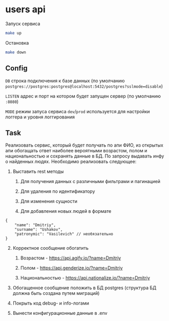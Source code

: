 # users api

Запуск сервиса

```bash
make up
```

Остановка

```bash
make down
```

## Config

`DB` строка подключения к базе данных (по умолчанию `postgres://postgres:postgres@localhost:5432/postgres?sslmode=disable`)

`LISTEN` адрес и порт на котором будет запущен сервер (по умолчанию `:8080`)

`MODE` режим запуса сервиса `dev`/`prod` используется для настройки логгера и
 уровня логгирования

## Task

Реализовать сервис, который будет получать по апи ФИО, из открытых апи обогащать ответ 
наиболее вероятными возрастом, полом и национальностью и сохранять данные в БД. 
По запросу выдавать инфу о найденных людях. Необходимо реализовать следующее:
  
  1. Выставить rest методы

     1. Для получения данных с различными фильтрами и пагинацией

     2. Для удаления по идентификатору

     3. Для изменения сущности

     4. Для добавления новых людей в формате

  ```json5
  {
      "name": "Dmitriy",
      "surname": "Ushakov",
      "patronymic": "Vasilevich" // необязательно
  }
  ```

2. Корректное сообщение обогатить
    1. Возрастом - https://api.agify.io/?name=Dmitriy
  
    2. Полом - https://api.genderize.io/?name=Dmitriy
  
    3. Национальностью - https://api.nationalize.io/?name=Dmitriy

3. Обогащенное сообщение положить в БД postgres (структура БД должна быть создана путем миграций)

4. Покрыть код debug- и info-логами

5. Вынести конфигурационные данные в .env
